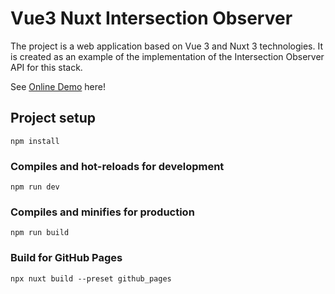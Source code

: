 # Vue3 Nuxt Intersection Observer

The project is a web application based on Vue 3 and Nuxt 3 technologies. It is created as an example of the implementation of the Intersection Observer API for this stack.

See [Online Demo](https://kseniyalan.github.io/Vue3-Nuxt-Intersection-Observer/) here!

## Project setup
```
npm install
```

### Compiles and hot-reloads for development
```
npm run dev
```

### Compiles and minifies for production
```
npm run build
```

### Build for GitHub Pages
```
npx nuxt build --preset github_pages
```
